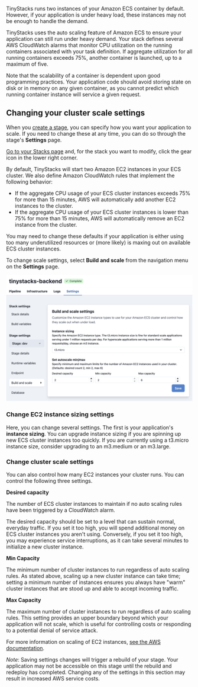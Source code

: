 TinyStacks runs two instances of your Amazon ECS container by default. However, if your application is under heavy load, these instances may not be enough to handle the demand. 

TinyStacks uses the auto scaling feature of Amazon ECS to ensure your application can still run under heavy demand. Your stack defines several AWS CloudWatch alarms that monitor CPU utilization on the running containers associated with your task definition. If aggregate utilization for all running containers exceeds 75%, another container is launched, up to a maximum of five. 

Note that the scalability of a container is dependent upon good programming practices. Your application code should avoid storing state on disk or in memory on any given container, as you cannot predict which running container instance will service a given request. 

## Changing your cluster scale settings

When you [create a stage](stages.md), you can specify how you want your application to scale. If you need to change these at any time, you can do so through the stage's **Settings** page.

<a href="https://tinystacks.com/stacks/" target="_blank">Go to your Stacks page</a> and, for the stack you want to modify, click the gear icon in the lower right corner. 

By default, TinyStacks will start two Amazon EC2 instances in your ECS cluster. We also define Amazon CloudWatch rules that implement the following behavior: 

* If the aggregate CPU usage of your ECS cluster instances exceeds 75% for more than 15 minutes, AWS will automatically add another EC2 instances to the cluster. 
* If the aggregate CPU usage of your ECS cluster instances is lower than 75% for more than 15 minutes, AWS will automatically remove an EC2 instance from the cluster. 

You may need to change these defaults if your application is either using too many underutilized resources or (more likely) is maxing out on available ECS cluster instances. 

To change scale settings, select **Build and scale** from the navigation menu on the **Settings** page. 

![TinyStacks - change ECS cluster scaling settings](img/tinystacks-change-scale-2.png)

### Change EC2 instance sizing settings 

Here, you can change several settings. The first is your application's **instance sizing**. You can upgrade instance sizing if you are spinning up new ECS cluster instances too quickly. If you are currently using a t3.micro instance size, consider upgrading to an m3.medium or an m3.large.

### Change cluster scale settings

You can also control how many EC2 instances your cluster runs. You can control the following three  settings. 

**Desired capacity**

The number of ECS cluster instances to maintain if no auto scaling rules have been triggered by a CloudWatch alarm. 

The desired capacity should be set to a level that can sustain normal, everyday traffic. If you set it too high, you will spend additional money on ECS cluster instances you aren't using. Conversely, if you set it too high, you may experience service interruptions, as it can take several minutes to initialize a new cluster instance.

**Min Capacity**

The minimum number of cluster instances to run regardless of auto scaling rules. As stated above, scaling up a new cluster instance can take time; setting a minimum number of instances ensures you always have "warm" cluster instances that are stood up and able to accept incoming traffic. 

**Max Capacity**

The maximum number of cluster instances to run regardless of auto scaling rules. This setting provides an upper boundary beyond which your application will not scale, which is  useful for controlling costs or responding to a potential denial of service attack. 

For more information on scaling of EC2 instances, <a href="https://docs.aws.amazon.com/autoscaling/ec2/userguide/asg-capacity-limits.html" target="_blank">see the AWS documentation</a>. 

*Note*: Saving settings changes will trigger a rebuild of your stage. Your application may not be accessible on this stage until the rebuild and redeploy has completed. Changing any of the settings in this section may result in increased AWS service costs. 